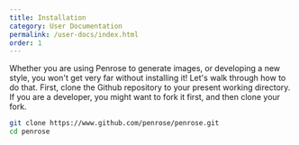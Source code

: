 ```yaml
---
title: Installation
category: User Documentation
permalink: /user-docs/index.html
order: 1
---
```


Whether you are using Penrose to generate images, or developing a new style,
you won't get very far without installing it! Let's walk through how to do that. 
First, clone the Github repository to your present working directory. If you
are a developer, you might want to fork it first, and then clone your fork.

```bash
git clone https://www.github.com/penrose/penrose.git
cd penrose
```


